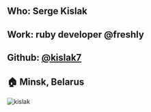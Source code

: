 ## Who: Serge Kislak
## Work: ruby developer @freshly
## Github: [@kislak7](https://github.com/kislak7)
## :house: Minsk, Belarus
![kislak](https://avatars3.githubusercontent.com/u/583063)

